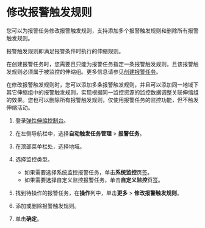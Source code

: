 # 修改报警触发规则

您可以为报警任务修改报警触发规则，支持添加多个报警触发规则和删除所有报警触发规则。

报警触发规则即满足报警条件时执行的伸缩规则。

在创建报警任务时，您需要且只能为报警任务指定一条报警触发规则，且该报警触发规则必须属于被监控的伸缩组。更多信息请参见[创建报警任务](/intl.zh-CN/自动伸缩/报警任务/创建报警任务.md)。

在修改报警触发规则时，您可以添加多条报警触发规则，并且可以添加同一地域下其它伸缩组中的报警触发规则，实现根据同一监控资源的监控数据调整关联伸缩组的效果。您也可以删除所有报警触发规则，仅使用报警任务的监控功能，但不触发伸缩活动。

1.  登录[弹性伸缩控制台](https://essnew.console.aliyun.com/)。

2.  在左侧导航栏中，选择**自动触发任务管理** \> **报警任务**。

3.  在顶部菜单栏处，选择地域。

4.  选择监控类型。

    -   如果需要选择系统监控报警任务，单击**系统监控**页签。
    -   如果需要选择自定义监控报警任务，单击**自定义监控**页签。
5.  找到待操作的报警任务，在**操作**列中，单击**更多** \> **修改报警触发规则**。

6.  添加或删除报警触发规则。

7.  单击**确定**。


